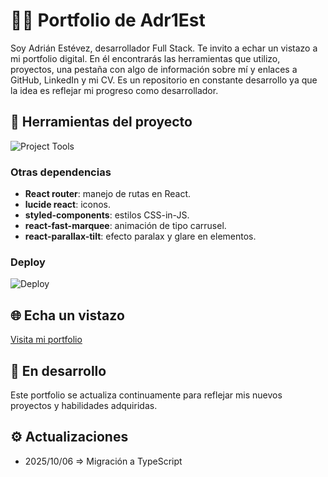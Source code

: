 # 👨‍💻 Portfolio de Adr1Est 
Soy Adrián Estévez, desarrollador Full Stack.
Te invito a echar un vistazo a mi portfolio digital. En él encontrarás las herramientas que utilizo, proyectos, una pestaña con algo de información sobre mí y enlaces a GitHub, LinkedIn y mi CV.
Es un repositorio en constante desarrollo ya que la idea es reflejar mi progreso como desarrollador.

## 🔧 Herramientas del proyecto
![Project Tools](https://go-skill-icons.vercel.app/api/icons?i=vite,react,typescript,css,nodejs,npm,tailwind,framer,git,github)

### Otras dependencias
- **React router**: manejo de rutas en React.
- **lucide react**: iconos.
- **styled-components**: estilos CSS-in-JS.
- **react-fast-marquee**: animación de tipo carrusel.
- **react-parallax-tilt**: efecto paralax y glare en elementos.

### Deploy
![Deploy](https://go-skill-icons.vercel.app/api/icons?i=vercel)

## 🌐 Echa un vistazo
[Visita mi portfolio](https://adr1est-portfolio.vercel.app/) 

## 🔄 En desarrollo
Este portfolio se actualiza continuamente para reflejar mis nuevos proyectos y habilidades adquiridas.

## ⚙️ Actualizaciones
- 2025/10/06 => Migración a TypeScript
